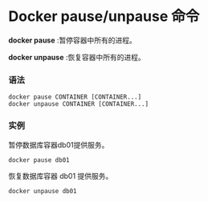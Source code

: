 # Docker pause/unpause 命令

**docker pause** :暂停容器中所有的进程。

**docker unpause** :恢复容器中所有的进程。

### 语法

```
docker pause CONTAINER [CONTAINER...]
docker unpause CONTAINER [CONTAINER...]
```

### 实例

暂停数据库容器db01提供服务。

```
docker pause db01
```

恢复数据库容器 db01 提供服务。

```
docker unpause db01
```